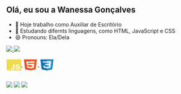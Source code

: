 ## Olá, eu sou a Wanessa Gonçalves


- 🔭 Hoje trabalho como Auxiliar de Escritório
- 🌱 Estudando difernts  linguagens, como HTML, JavaScript e CSS
- 😄 Pronouns: Ela/Dela

<div>
 <a href="https://github.com/wanessags">
 <img height="180em" src="https://github-readme-stats.vercel.app/api?wanessags=anuraghazra&hide=contribs,prs">
 <img height="180em" src="ithub-readme-stats.vercel.app/api?username=anuraghazra&show_icons=true&theme=radical"\>
 </div>

<div style="display: inline_block"><br>
 
 <img align="center" alt="Wanessa-Js" height="30" width="40" src="https://raw.githubusercontent.com/devicons/devicon/master/icons/javascript/javascript-plain.svg">
 <img align="center" alt="Wanessa-HTML" height="30" width="40" src="https://raw.githubusercontent.com/devicons/devicon/master/icons/html5/html5-original.svg">
 <img align="center" alt="Wanessa-CSS" height="30" width="40" src="https://raw.githubusercontent.com/devicons/devicon/master/icons/css3/css3-original.svg">
 
 </div>
  
  ##
 
<div> 

<a href = "mailto:gwanessags@gmail.com"><img src="https://img.shields.io/badge/-Gmail-%23333?style=for-the-badge&logo=gmail&logoColor=white" target="_blank"></a>
 <a href="" target="_blank"><img src="https://img.shields.io/badge/Discord-7289DA?style=for-the-badge&logo=discord&logoColor=white" target="_blank"></a> 
 <a href="https://instagram.com/wanessags_" target="_blank"><img src="https://img.shields.io/badge/-Instagram-%23E4405F?style=for-the-badge&logo=instagram&logoColor=white" target="_blank"></a>

 </div>
  
